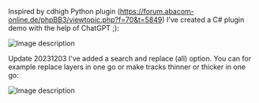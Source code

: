 Inspired by cdhigh Python plugin (https://forum.abacom-online.de/phpBB3/viewtopic.php?f=70&t=5849) I've created a C# plugin demo with the help of ChatGPT ;):

![Image description](https://i.postimg.cc/d3MJS35M/Sprint-Layout-plugin-demo1.png)

Update 20231203
I've added a search and replace (all) option. You can for example replace layers in one go or make tracks thinner or thicker in one go:

![Image description](https://i.postimg.cc/VLVKytjb/2023-12-10-16-23-42-Sprint-Layout-plugin-demo.png)
